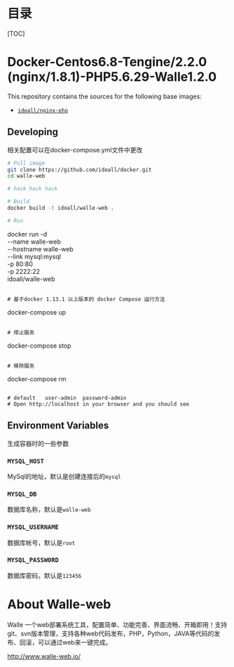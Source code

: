 # 目录

[TOC]

# Docker-Centos6.8-Tengine/2.2.0 (nginx/1.8.1)-PHP5.6.29-Walle1.2.0


This repository contains the sources for the following base images:
- [`idoall/nginx-php`](https://hub.docker.com/r/idoall/nginx-php/)


## Developing
相关配置可以在docker-compose.yml文件中更改
```bash
# Pull image
git clone https://github.com/idoall/docker.git
cd walle-web

# hack hack hack

# Build
docker build -t idoall/walle-web .

# Run
```
docker run -d \
--name walle-web \
--hostname walle-web \
--link mysql:mysql \
-p 80:80 \
-p 2222:22 \
idoall/walle-web
```

# 基于docker 1.13.1 以上版本的 docker Compose 运行方法
```
docker-compose up
```

# 停止服务
```
docker-compose stop
```

# 移除服务
```
docker-compose rm
```

# default   user-admin  password-admin
# Open http://localhost in your browser and you should see
```

## Environment Variables

生成容器时的一些参数

### `MYSQL_HOST`

MySql的地址，默认是创建连接后的`mysql`

### `MYSQL_DB`

数据库名称，默认是`walle-web`

### `MYSQL_USERNAME`

数据库帐号，默认是`root`

### `MYSQL_PASSWORD`

数据库密码，默认是`123456`

# About Walle-web

Walle 一个web部署系统工具，配置简单、功能完善、界面流畅、开箱即用！支持git、svn版本管理，支持各种web代码发布，PHP，Python，JAVA等代码的发布、回滚，可以通过web来一键完成。

http://www.walle-web.io/
